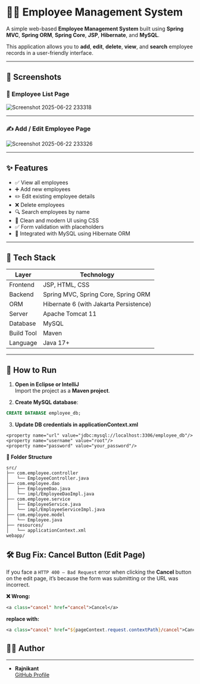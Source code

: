 # 🧑‍💼 Employee Management System

A simple web-based **Employee Management System** built using **Spring MVC**, **Spring ORM**, **Spring Core**, **JSP**, **Hibernate**, and **MySQL**.

This application allows you to **add**, **edit**, **delete**, **view**, and **search** employee records in a user-friendly interface.

---

## 📸 Screenshots

### 🧾 Employee List Page  
![Screenshot 2025-06-22 233318](https://github.com/user-attachments/assets/227327b9-08b1-414e-baac-24a135dd7f2a)

---

### ✍️ Add / Edit Employee Page  
![Screenshot 2025-06-22 233326](https://github.com/user-attachments/assets/a921036f-3f58-4326-af29-08773917b74b)


---



## ✨ Features

- ✅ View all employees
- ➕ Add new employees
- ✏️ Edit existing employee details
- ❌ Delete employees
- 🔍 Search employees by name
- 🧼 Clean and modern UI using CSS
- ✅ Form validation with placeholders
- 💾 Integrated with MySQL using Hibernate ORM

---

## 🧰 Tech Stack

| Layer           | Technology                        |
|----------------|-----------------------------------|
| Frontend        | JSP, HTML, CSS                    |
| Backend         | Spring MVC, Spring Core, Spring ORM |
| ORM             | Hibernate 6 (with Jakarta Persistence) |
| Server          | Apache Tomcat 11                  |
| Database        | MySQL                             |
| Build Tool      | Maven                             |
| Language        | Java 17+                          |

---

   ## 🚀 How to Run

1. **Open in Eclipse or IntelliJ**  
   Import the project as a **Maven project**.

2. **Create MySQL database**:
 ```sql
CREATE DATABASE employee_db;
```
3. **Update DB credentials in applicationContext.xml**
 ```
<property name="url" value="jdbc:mysql://localhost:3306/employee_db"/>
<property name="username" value="root"/>
<property name="password" value="your_password"/>

 ```
**📂 Folder Structure**
```
src/
├── com.employee.controller
│   └── EmployeeController.java
├── com.employee.dao
│   ├── EmployeeDao.java
│   └── impl/EmployeeDaoImpl.java
├── com.employee.service
│   ├── EmployeeService.java
│   └── impl/EmployeeServiceImpl.java
├── com.employee.model
│   └── Employee.java
├── resources/
│   └── applicationContext.xml
webapp/

```
## 🛠️ Bug Fix: Cancel Button (Edit Page)

If you face a `HTTP 400 – Bad Request` error when clicking the **Cancel** button on the edit page, it’s because the form was submitting or the URL was incorrect.

**❌ Wrong:**
```jsp
<a class="cancel" href="cancel">Cancel</a>
```
**replace with:**
```jsp
<a class="cancel" href="${pageContext.request.contextPath}/cancel">Cancel</a>
```
## 🙋‍♂️ Author
---
- **Rajnikant**  
  [GitHub Profile](https://github.com/rajni2209)
